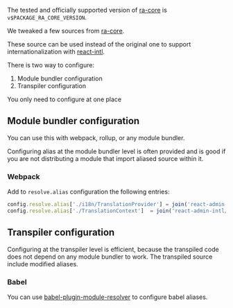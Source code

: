 The tested and officially supported version of [ra-core](https://www.npmjs.com/package/ra-core) is `v$PACKAGE_RA_CORE_VERSION`.

We tweaked a few sources from [ra-core](https://github.com/marmelab/react-admin/tree/v$PACKAGE_RA_CORE_VERSION/packages/ra-core/src).

These source can be used instead of the original one to support internationalization with [react-intl](https://github.com/yahoo/react-intl/).

There is two way to configure:

1. Module bundler configuration
1. Transpiler configuration

You only need to configure at one place

## Module bundler configuration

You can use this with webpack, rollup, or any module bundler.

Configuring alias at the module bundler level is often provided and is good if you are not distributing a module that import aliased source within it.

### Webpack

Add to `resolve.alias` configuration the following entries:

```js static
config.resolve.alias['./i18n/TranslationProvider'] = join('react-admin-intl/ra-core/i18n/TranslationProvider');
config.resolve.alias['./TranslationContext']  = join('react-admin-intl/ra-core/i18n/TranslationContext');
```

## Transpiler configuration

Configuring at the transpiler level is efficient, because the transpiled code does not depend on any module bundler to work. The transpiled source include modified aliases.

### Babel

You can use [babel-plugin-module-resolver](https://github.com/tleunen/babel-plugin-module-resolver#readme) to configure babel aliases.
